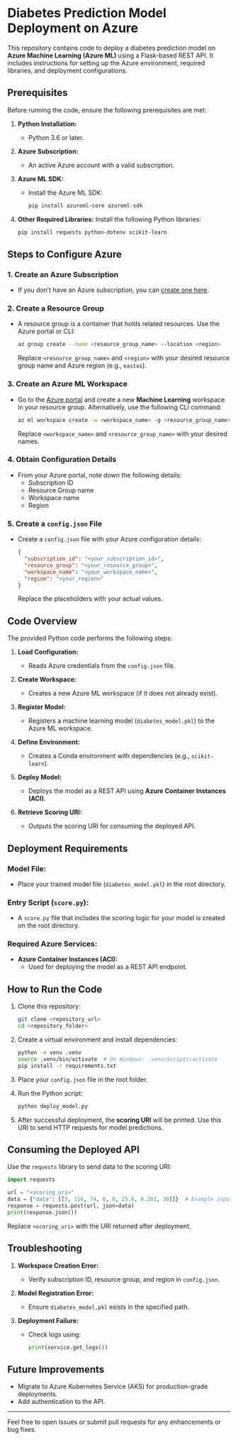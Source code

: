 # Diabetes Prediction Model Deployment on Azure

This repository contains code to deploy a diabetes prediction model on **Azure Machine Learning (Azure ML)** using a Flask-based REST API. It includes instructions for setting up the Azure environment, required libraries, and deployment configurations.

## **Prerequisites**
Before running the code, ensure the following prerequisites are met:

1. **Python Installation:**
   - Python 3.6 or later.

2. **Azure Subscription:**
   - An active Azure account with a valid subscription.

3. **Azure ML SDK:**
   - Install the Azure ML SDK:
     ```bash
     pip install azureml-core azureml-sdk
     ```

4. **Other Required Libraries:**
   Install the following Python libraries:
   ```bash
   pip install requests python-dotenv scikit-learn
   ```

## **Steps to Configure Azure**
### 1. Create an Azure Subscription
   - If you don’t have an Azure subscription, you can [create one here](https://azure.microsoft.com/free/).

### 2. Create a Resource Group
   - A resource group is a container that holds related resources. Use the Azure portal or CLI:
     ```bash
     az group create --name <resource_group_name> --location <region>
     ```
     Replace `<resource_group_name>` and `<region>` with your desired resource group name and Azure region (e.g., `eastus`).

### 3. Create an Azure ML Workspace
   - Go to the [Azure portal](https://portal.azure.com/) and create a new **Machine Learning** workspace in your resource group. Alternatively, use the following CLI command:
     ```bash
     az ml workspace create -w <workspace_name> -g <resource_group_name>
     ```
     Replace `<workspace_name>` and `<resource_group_name>` with your desired names.

### 4. Obtain Configuration Details
   - From your Azure portal, note down the following details:
     - Subscription ID
     - Resource Group name
     - Workspace name
     - Region

### 5. Create a `config.json` File
   - Create a `config.json` file with your Azure configuration details:
     ```json
     {
       "subscription_id": "<your_subscription_id>",
       "resource_group": "<your_resource_group>",
       "workspace_name": "<your_workspace_name>",
       "region": "<your_region>"
     }
     ```
     Replace the placeholders with your actual values.

## **Code Overview**

The provided Python code performs the following steps:

1. **Load Configuration:**
   - Reads Azure credentials from the `config.json` file.

2. **Create Workspace:**
   - Creates a new Azure ML workspace (if it does not already exist).

3. **Register Model:**
   - Registers a machine learning model (`diabetes_model.pkl`) to the Azure ML workspace.

4. **Define Environment:**
   - Creates a Conda environment with dependencies (e.g., `scikit-learn`).

5. **Deploy Model:**
   - Deploys the model as a REST API using **Azure Container Instances (ACI)**.

6. **Retrieve Scoring URI:**
   - Outputs the scoring URI for consuming the deployed API.

## **Deployment Requirements**

### Model File:
- Place your trained model file (`diabetes_model.pkl`) in the root directory.

### Entry Script (`score.py`):
- A `score.py` file that includes the scoring logic for your model is created on the root directory.

### Required Azure Services:
- **Azure Container Instances (ACI):**
  - Used for deploying the model as a REST API endpoint.

## **How to Run the Code**

1. Clone this repository:
   ```bash
   git clone <repository_url>
   cd <repository_folder>
   ```

2. Create a virtual environment and install dependencies:
   ```bash
   python -m venv .venv
   source .venv/bin/activate  # On Windows: .venv\Scripts\activate
   pip install -r requirements.txt
   ```

3. Place your `config.json` file in the root folder.

4. Run the Python script:
   ```bash
   python deploy_model.py
   ```

5. After successful deployment, the **scoring URI** will be printed. Use this URI to send HTTP requests for model predictions.

## **Consuming the Deployed API**
Use the `requests` library to send data to the scoring URI:

```python
import requests

url = "<scoring_uri>"
data = {"data": [[5, 116, 74, 0, 0, 25.6, 0.201, 30]]}  # Example input
response = requests.post(url, json=data)
print(response.json())
```

Replace `<scoring_uri>` with the URI returned after deployment.

## **Troubleshooting**

1. **Workspace Creation Error:**
   - Verify subscription ID, resource group, and region in `config.json`.

2. **Model Registration Error:**
   - Ensure `diabetes_model.pkl` exists in the specified path.

3. **Deployment Failure:**
   - Check logs using:
     ```python
     print(service.get_logs())
     ```

## **Future Improvements**
- Migrate to Azure Kubernetes Service (AKS) for production-grade deployments.
- Add authentication to the API.

---

Feel free to open issues or submit pull requests for any enhancements or bug fixes.

